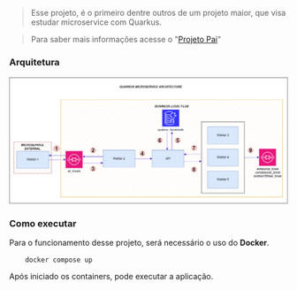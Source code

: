 > Esse projeto, é o primeiro dentre outros de um projeto maior, que visa estudar microservice com Quarkus.

> Para saber mais informações acesse o "[Projeto Pai](https://github.com/andrepixel/microservice-quarkus/)"

### Arquitetura

![](https://github.com/andrepixel/microservice-quarkus/blob/main/Quarkus_Architecture.png)

### Como executar

Para o funcionamento desse projeto, será necessário o uso do **Docker**.

        docker compose up

Após iniciado os containers, pode executar a aplicação.
